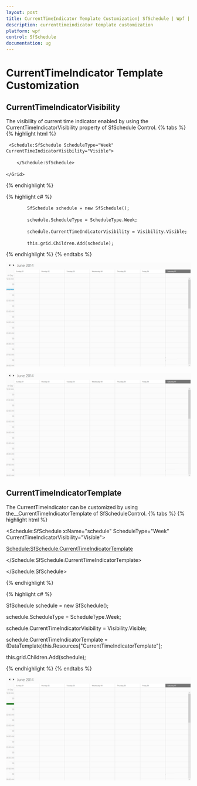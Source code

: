 ```yaml
---
layout: post
title: CurrentTimeIndicator Template Customization| SfSchedule | Wpf | Syncfusion
description: currenttimeindicator template customization
platform: wpf
control: SfSchedule
documentation: ug
---
```


# CurrentTimeIndicator Template Customization

## CurrentTimeIndicatorVisibility 

The visibility of current time indicator enabled by using the CurrentTimeIndicatorVisibility property of SfSchedule Control.
{% tabs %}
{% highlight html %}



  <Grid Background="White" Name="grid">

     <Schedule:SfSchedule ScheduleType="Week"   CurrentTimeIndicatorVisibility="Visible">     

        </Schedule:SfSchedule>

    </Grid>


{% endhighlight  %}

{% highlight c# %}



            SfSchedule schedule = new SfSchedule();

            schedule.ScheduleType = ScheduleType.Week;

            schedule.CurrentTimeIndicatorVisibility = Visibility.Visible;

            this.grid.Children.Add(schedule);


{% endhighlight  %}
{% endtabs %}

![](CurrentTimeIndicator-Template-Customization_images/CurrentTimeIndicator-Template-Customization_img1.png)





![](CurrentTimeIndicator-Template-Customization_images/CurrentTimeIndicator-Template-Customization_img2.png)



## CurrentTimeIndicatorTemplate

The CurrentTimeIndicator can be customized by using the__CurrentTimeIndicatorTemplate of SfScheduleControl.
{% tabs %}
{% highlight html %}



<Grid Background="White" Name="grid">

<Schedule:SfSchedule x:Name="schedule" ScheduleType="Week" CurrentTimeIndicatorVisibility="Visible">

<Schedule:SfSchedule.CurrentTimeIndicatorTemplate>

<DataTemplate>

<Border Background="DarkGreen" Height="10" Width="100"></Border>

</DataTemplate>

</Schedule:SfSchedule.CurrentTimeIndicatorTemplate>

</Schedule:SfSchedule>        



</Grid>


{% endhighlight  %}

{% highlight c# %}



SfSchedule schedule = new SfSchedule();

schedule.ScheduleType = ScheduleType.Week;

schedule.CurrentTimeIndicatorVisibility = Visibility.Visible;

schedule.CurrentTimeIndicatorTemplate = (DataTemplate)this.Resources["CurrentTimeIndicatorTemplate"];

this.grid.Children.Add(schedule);


{% endhighlight %}
{% endtabs %}


![](CurrentTimeIndicator-Template-Customization_images/CurrentTimeIndicator-Template-Customization_img3.png)





